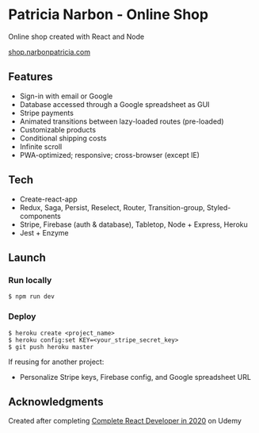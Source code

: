 # Patricia Narbon - Online Shop

Online shop created with React and Node

[shop.narbonpatricia.com](https://www.shop.narbonpatricia.com)

## Features

- Sign-in with email or Google
- Database accessed through a Google spreadsheet as GUI
- Stripe payments
- Animated transitions between lazy-loaded routes (pre-loaded)
- Customizable products
- Conditional shipping costs
- Infinite scroll
- PWA-optimized; responsive; cross-browser (except IE)

## Tech

- Create-react-app
- Redux, Saga, Persist, Reselect, Router, Transition-group, Styled-components
- Stripe, Firebase (auth & database), Tabletop, Node + Express, Heroku
- Jest + Enzyme

## Launch

### Run locally

```
$ npm run dev
```

### Deploy

```
$ heroku create <project_name>
$ heroku config:set KEY=<your_stripe_secret_key>
$ git push heroku master
```

If reusing for another project:

- Personalize Stripe keys, Firebase config, and Google spreadsheet URL

## Acknowledgments

Created after completing [Complete React Developer in 2020](https://www.udemy.com/course/complete-react-developer-zero-to-mastery/) on Udemy
